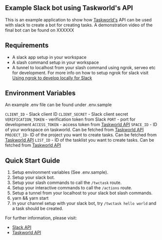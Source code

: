 ## Example Slack bot using Taskworld's API
This is an example application to show how [Taskworld's](https://api.taskworld.com) API can be used with slack to create a bot for creating tasks. 
A demonstration video of the final bot can be found on XXXXXX

## Requirements
- A slack app setup in your workspace
- A slash command setup in your workspace
- A tunnel to localhost from your slash command using ngrok, serveo etc for development. For more info on how to setup ngrok for slack visit [Using ngrok to develop locally for Slack](https://api.slack.com/tutorials/tunneling-with-ngrok)



## Environment Variables
An example .env file can be found under .env.sample

`CLIENT_ID` - Slack client ID
`CLIENT_SECRET` - Slack client secret
`VERIFICATION_TOKEN` - verification token from Slack
`PORT` - port for development
`ACCESS_TOKEN` - access token from [Taskworld API](https://api.taskworld.com)
`SPACE_ID` - ID of your workspace on taskworld. Can be fetched from [Taskworld API](https://api.taskworld.com)
`PROJECT_ID`- ID of the project you want to create tasks. Can be fetched from [Taskworld API](https://api.taskworld.com)
`LIST_ID` - ID of the tasklist you want to create tasks. Can be fetched from [Taskworld API](https://api.taskworld.com)


## Quick Start Guide
1. Setup environment variables (See .env.sample).
2. Setup your slack bot.
3. Setup your slash commands to call the `/twctask` route.
4. Setup your interactive commands to call the `/actions` route.
3. Setup a tunnel from your localhost to your slack bot slash commands.
4. yarn && yarn start
5. In your channel setup with your slack bot, try `/twctask hello world` and a task should be created.

For further information, please visit: 
- [Slack API](https://api.slack.com/)
- [Taskworld API](https://api.taskworld.com/)